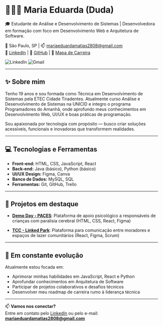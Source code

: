 # 👩🏾‍💻 Maria Eduarda (Duda)

🎓 Estudante de Análise e Desenvolvimento de Sistemas | Desenvolvedora em formação com foco em Desenvolvimento Web e Arquitetura de Software.

📍 São Paulo, SP | 📫 mariaeduardamatias2808@gmail.com  
🔗 [LinkedIn](https://www.linkedin.com/in/maria-eduarda-souza-919841276/) | 🔗 [GitHub](https://github.com/Mariaeduardamatias) | 🔗 [Mapa de Carreira](https://mapa-carreira-swart.vercel.app/)

![LinkedIn](https://img.shields.io/badge/-LinkedIn-blue?style=flat-square&logo=linkedin&link=https://maria-eduarda-souza-919841276/)
![Gmail](https://img.shields.io/badge/-Email-red?style=flat-square&logo=gmail&logoColor=white&link=mailto:mariaeduardamatias2808@gmail.com)


---

## ✨ Sobre mim

Tenho 19 anos e sou formada como Técnica em Desenvolvimento de Sistemas pela ETEC Cidade Tiradentes. Atualmente curso Análise e Desenvolvimento de Sistemas na UNICID e integro o programa Programadores do Amanhã, onde aprofundo meus conhecimentos em Desenvolvimento Web, UI/UX e boas práticas de programação.

Sou apaixonada por tecnologia com propósito — busco criar soluções acessíveis, funcionais e inovadoras que transformem realidades.

---

## 💻 Tecnologias e Ferramentas

- **Front-end:** HTML, CSS, JavaScript, React  
- **Back-end:** Java (básico), Python (básico)  
- **UI/UX Design:** Figma, Canva  
- **Banco de Dados:** MySQL, SQL  
- **Ferramentas:** Git, GitHub, Trello  

---

## 🚀 Projetos em destaque

- [**Demo Day - PACES**](https://github.com/mariaeduardamatias/SomosPaces): Plataforma de apoio psicológico a responsáveis de crianças com paralisia cerebral (HTML, CSS, React, Figma)

- [**TCC - Linked Park**](https://github.com/APBielzinx/TCC): Plataforma para comunicação entre moradores e espaços de lazer comunitários (React, Figma, Scrum)

---

## 🌱 Em constante evolução

Atualmente estou focada em:
- Aprimorar minhas habilidades em JavaScript, React e Python
- Aprofundar conhecimentos em Arquitetura de Software
- Participar de projetos colaborativos e desafios técnicos
- Desenvolver meu roadmap de carreira rumo à liderança técnica

---

📫 **Vamos nos conectar?**  
Entre em contato pelo [LinkedIn](https://www.linkedin.com/in/maria-eduarda-souza-919841276/) ou pelo e-mail: **mariaeduardamatias2808@gmail.com**
